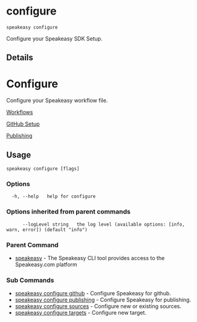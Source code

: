 # configure  
`speakeasy configure`  


Configure your Speakeasy SDK Setup.  

## Details

# Configure

Configure your Speakeasy workflow file.

[Workflows](https://www.speakeasy.com/docs/workflow-file-reference)

[GitHub Setup](https://www.speakeasy.com/docs/publish-sdks/github-setup)

[Publishing](https://www.speakeasy.com/docs/publish-sdks/publish-sdks)



## Usage

```
speakeasy configure [flags]
```

### Options

```
  -h, --help   help for configure
```

### Options inherited from parent commands

```
      --logLevel string   the log level (available options: [info, warn, error]) (default "info")
```

### Parent Command

* [speakeasy](/docs/speakeasy-reference/cli/getting-started)	 - The Speakeasy CLI tool provides access to the Speakeasy.com platform
### Sub Commands

* [speakeasy configure github](/docs/speakeasy-reference/cli/configure/github)	 - Configure Speakeasy for github.
* [speakeasy configure publishing](/docs/speakeasy-reference/cli/configure/publishing)	 - Configure Speakeasy for publishing.
* [speakeasy configure sources](/docs/speakeasy-reference/cli/configure/sources)	 - Configure new or existing sources.
* [speakeasy configure targets](/docs/speakeasy-reference/cli/configure/targets)	 - Configure new target.
